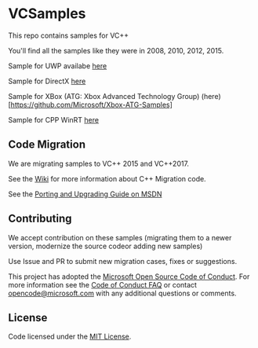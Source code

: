 # VCSamples
This repo contains samples for VC++

You'll find all the samples like they were in 2008, 2010, 2012, 2015.

Sample for UWP availabe [here](https://github.com/Microsoft/Windows-universal-samples)

Sample for DirectX [here](https://github.com/Microsoft/DirectX-Graphics-Samples)

Sample for XBox (ATG: Xbox Advanced Technology Group) (here)[https://github.com/Microsoft/Xbox-ATG-Samples]

Sample for CPP WinRT [here](https://github.com/Microsoft/cppwinrt/tree/master/10.0.14393.0/Samples)


## Code Migration
We are migrating samples to VC++ 2015 and VC++2017.

See the [Wiki](https://github.com/Microsoft/VCSamples/wiki) for more information about C++ Migration code.  

See the [Porting and Upgrading Guide on MSDN](https://docs.microsoft.com/en-us/cpp/porting/visual-cpp-porting-and-upgrading-guide) 

## Contributing
We accept contribution on these samples (migrating them to a newer version, modernize the source codeor adding new samples)

Use Issue and PR to submit new migration cases, fixes or suggestions.

This project has adopted the [Microsoft Open Source Code of Conduct](https://opensource.microsoft.com/codeofconduct/). For more information see the [Code of Conduct FAQ](https://opensource.microsoft.com/codeofconduct/faq/) or contact [opencode@microsoft.com](mailto:opencode@microsoft.com) with any additional questions or comments.


## License

Code licensed under the [MIT License](license.txt).


